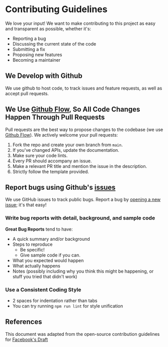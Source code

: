 # Contributing Guidelines

We love your input! We want to make contributing to this project as easy and transparent as possible, whether it's:

- Reporting a bug
- Discussing the current state of the code
- Submitting a fix
- Proposing new features
- Becoming a maintainer

## We Develop with Github

We use github to host code, to track issues and feature requests, as well as accept pull requests.

## We Use [Github Flow](https://guides.github.com/introduction/flow/index.html), So All Code Changes Happen Through Pull Requests

Pull requests are the best way to propose changes to the codebase (we use [Github Flow](https://guides.github.com/introduction/flow/index.html)). We actively welcome your pull requests:

1. Fork the repo and create your own branch from `main`.
2. If you've changed APIs, update the documentation.
3. Make sure your code lints.
4. Every PR should accompany an issue.
5. Make a relevant PR title and mention the issue in the description.
6. Strictly follow the template provided.

## Report bugs using Github's [issues](https://github.com/tusharjain0022/GeekNote-academics/issues)

We use GitHub issues to track public bugs. Report a bug by [opening a new issue](https://github.com/tusharjain0022/GeekNote-academics/issues); it's that easy!

### Write bug reports with detail, background, and sample code

**Great Bug Reports** tend to have:

- A quick summary and/or background
- Steps to reproduce
  - Be specific!
  - Give sample code if you can.
- What you expected would happen
- What actually happens
- Notes (possibly including why you think this might be happening, or stuff you tried that didn't work)

### Use a Consistent Coding Style

- 2 spaces for indentation rather than tabs
- You can try running `npm run lint` for style unification

## References

This document was adapted from the open-source contribution guidelines for [Facebook's Draft](https://github.com/facebook/draft-js/blob/a9316a723f9e918afde44dea68b5f9f39b7d9b00/CONTRIBUTING.md)
